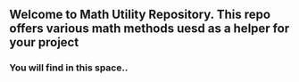 ## Welcome to Math Utility Repository. This repo offers various math methods uesd as a helper for your project
### You will find in this space..
